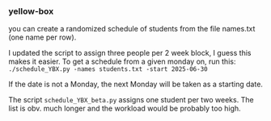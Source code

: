 ### yellow-box

you can create a randomized schedule of students from the file names.txt (one name per row).

I updated the script to assign three people per 2 week block, I guess this makes it easier. To get a schedule from a given monday on, run this:
 
 
``` ./schedule_YBX.py -names students.txt -start 2025-06-30```

If the date is not a Monday, the next Monday will be taken as a starting date.

The script ```schedule_YBX_beta.py``` assigns one student per two weeks. The list is obv. much longer and the workload would be probably too high.
